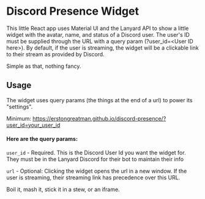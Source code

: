# Discord Presence Widget

This little React app uses Material UI and the Lanyard API to show a little widget with the avatar, name, and status of a Discord user. The user's ID must be supplied through the URL with a query param (?user_id=\<User ID here\>). By default, if the user is streaming, the widget will be a clickable link to their stream as provided by Discord.

Simple as that, nothing fancy.

## Usage

The widget uses query params (the things at the end of a url) to power its "settings".

Minimum: https://erstongreatman.github.io/discord-presence/?user_id=your_user_id

#### Here are the query params:

`user_id` - Required. This is the Discord User Id you want the widget for. They must be in the Lanyard Discord for their bot to maintain their info

`url` - Optional: Clicking the widget opens the url in a new window. If the user is streaming, their streaming link has precedence over this URL.


Boil it, mash it, stick it in a stew, or an iframe.
